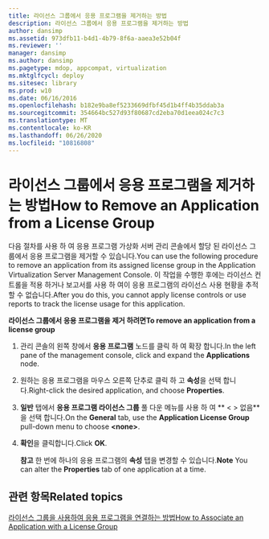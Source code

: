 ```yaml
---
title: 라이선스 그룹에서 응용 프로그램을 제거하는 방법
description: 라이선스 그룹에서 응용 프로그램을 제거하는 방법
author: dansimp
ms.assetid: 973dfb11-b4d1-4b79-8f6a-aaea3e52b04f
ms.reviewer: ''
manager: dansimp
ms.author: dansimp
ms.pagetype: mdop, appcompat, virtualization
ms.mktglfcycl: deploy
ms.sitesec: library
ms.prod: w10
ms.date: 06/16/2016
ms.openlocfilehash: b182e9ba8ef5233669dfbf45d1b4ff4b35ddab3a
ms.sourcegitcommit: 354664bc527d93f80687cd2eba70d1eea024c7c3
ms.translationtype: MT
ms.contentlocale: ko-KR
ms.lasthandoff: 06/26/2020
ms.locfileid: "10816808"
---
```

# <span data-ttu-id="77f1c-103">라이선스 그룹에서 응용 프로그램을 제거하는 방법</span><span class="sxs-lookup"><span data-stu-id="77f1c-103">How to Remove an Application from a License Group</span></span>


<span data-ttu-id="77f1c-104">다음 절차를 사용 하 여 응용 프로그램 가상화 서버 관리 콘솔에서 할당 된 라이선스 그룹에서 응용 프로그램을 제거할 수 있습니다.</span><span class="sxs-lookup"><span data-stu-id="77f1c-104">You can use the following procedure to remove an application from its assigned license group in the Application Virtualization Server Management Console.</span></span> <span data-ttu-id="77f1c-105">이 작업을 수행한 후에는 라이선스 컨트롤을 적용 하거나 보고서를 사용 하 여이 응용 프로그램의 라이선스 사용 현황을 추적할 수 없습니다.</span><span class="sxs-lookup"><span data-stu-id="77f1c-105">After you do this, you cannot apply license controls or use reports to track the license usage for this application.</span></span>

**<span data-ttu-id="77f1c-106">라이선스 그룹에서 응용 프로그램을 제거 하려면</span><span class="sxs-lookup"><span data-stu-id="77f1c-106">To remove an application from a license group</span></span>**

1.  <span data-ttu-id="77f1c-107">관리 콘솔의 왼쪽 창에서 **응용 프로그램** 노드를 클릭 하 여 확장 합니다.</span><span class="sxs-lookup"><span data-stu-id="77f1c-107">In the left pane of the management console, click and expand the **Applications** node.</span></span>

2.  <span data-ttu-id="77f1c-108">원하는 응용 프로그램을 마우스 오른쪽 단추로 클릭 하 고 **속성**을 선택 합니다.</span><span class="sxs-lookup"><span data-stu-id="77f1c-108">Right-click the desired application, and choose **Properties**.</span></span>

3.  <span data-ttu-id="77f1c-109">**일반** 탭에서 **응용 프로그램 라이선스 그룹** 풀 다운 메뉴를 사용 하 여 \*\* &lt; &gt; 없음\*\*을 선택 합니다.</span><span class="sxs-lookup"><span data-stu-id="77f1c-109">On the **General** tab, use the **Application License Group** pull-down menu to choose **&lt;none&gt;**.</span></span>

4.  <span data-ttu-id="77f1c-110">**확인**을 클릭합니다.</span><span class="sxs-lookup"><span data-stu-id="77f1c-110">Click **OK**.</span></span>

    <span data-ttu-id="77f1c-111">**참고**  한 번에 하나의 응용 프로그램의 **속성** 탭을 변경할 수 있습니다.</span><span class="sxs-lookup"><span data-stu-id="77f1c-111">**Note** You can alter the **Properties** tab of one application at a time.</span></span>

     

## <span data-ttu-id="77f1c-112">관련 항목</span><span class="sxs-lookup"><span data-stu-id="77f1c-112">Related topics</span></span>


[<span data-ttu-id="77f1c-113">라이선스 그룹을 사용하여 응용 프로그램을 연결하는 방법</span><span class="sxs-lookup"><span data-stu-id="77f1c-113">How to Associate an Application with a License Group</span></span>](how-to-associate-an-application-with-a-license-group.md)

 

 






